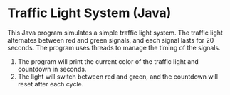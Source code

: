 # Traffic Light System (Java)

This Java program simulates a simple traffic light system. The traffic light alternates between red and green signals, and each signal lasts for 20 seconds. The program uses threads to manage the timing of the signals.

1. The program will print the current color of the traffic light and countdown in seconds.
2. The light will switch between red and green, and the countdown will reset after each cycle.
